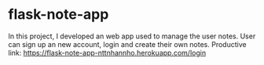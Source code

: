 # flask-note-app
In this project, I developed an web app used to manage the user notes.
User can sign up an new account, login and create their own notes.
Productive link: https://flask-note-app-nttnhannho.herokuapp.com/login